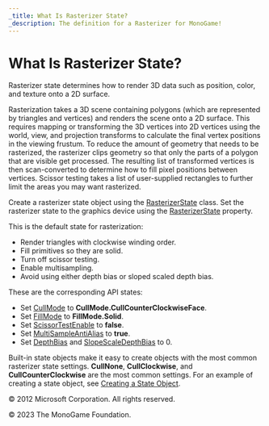 ```yaml
---
_title: What Is Rasterizer State?
_description: The definition for a Rasterizer for MonoGame!
---
```


# What Is Rasterizer State?

Rasterizer state determines how to render 3D data such as position, color, and texture onto a 2D surface.

Rasterization takes a 3D scene containing polygons (which are represented by triangles and vertices) and renders the scene onto a 2D surface. This requires mapping or transforming the 3D vertices into 2D vertices using the world, view, and projection transforms to calculate the final vertex positions in the viewing frustum. To reduce the amount of geometry that needs to be rasterized, the rasterizer clips geometry so that only the parts of a polygon that are visible get processed. The resulting list of transformed vertices is then scan-converted to determine how to fill pixel positions between vertices. Scissor testing takes a list of user-supplied rectangles to further limit the areas you may want rasterized.

Create a rasterizer state object using the [RasterizerState](xref:Microsoft.Xna.Framework.Graphics.RasterizerState) class. Set the rasterizer state to the graphics device using the [RasterizerState](xref:Microsoft.Xna.Framework.Graphics.GraphicsDevice.RasterizerState) property.

This is the default state for rasterization:

*   Render triangles with clockwise winding order.    
*   Fill primitives so they are solid.    
*   Turn off scissor testing.    
*   Enable multisampling.    
*   Avoid using either depth bias or sloped scaled depth bias.    

These are the corresponding API states:

*   Set [CullMode](xref:Microsoft.Xna.Framework.Graphics.RasterizerState.CullMode) to **CullMode.CullCounterClockwiseFace**.    
*   Set [FillMode](xref:Microsoft.Xna.Framework.Graphics.RasterizerState.FillMode) to **FillMode.Solid**.    
*   Set [ScissorTestEnable](xref:Microsoft.Xna.Framework.Graphics.RasterizerState.ScissorTestEnable) to **false**.    
*   Set [MultiSampleAntiAlias](xref:Microsoft.Xna.Framework.Graphics.RasterizerState.MultiSampleAntiAlias) to **true**.    
*   Set [DepthBias](xref:Microsoft.Xna.Framework.Graphics.RasterizerState.DepthBias) and [SlopeScaleDepthBias](xref:Microsoft.Xna.Framework.Graphics.RasterizerState.SlopeScaleDepthBias) to 0.

Built-in state objects make it easy to create objects with the most common rasterizer state settings. **CullNone**, **CullClockwise**, and **CullCounterClockwise** are the most common settings. For an example of creating a state object, see [Creating a State Object](StateObject1.md).

© 2012 Microsoft Corporation. All rights reserved.  

© 2023 The MonoGame Foundation.
